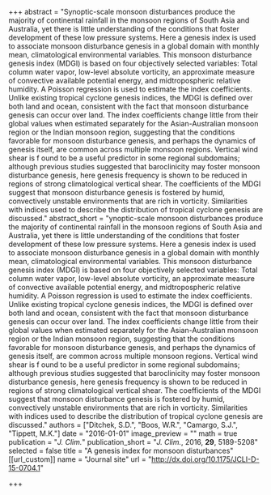 +++
abstract = "Synoptic-scale monsoon disturbances produce the majority of continental rainfall in the monsoon regions of South Asia and Australia, yet there is little understanding of the conditions that foster development of these low pressure systems. Here a genesis index is used to associate monsoon disturbance genesis in a global domain with monthly mean, climatological environmental variables. This monsoon disturbance genesis index (MDGI) is based on four objectively selected variables: Total column water vapor, low-level absolute vorticity, an approximate measure of convective available potential energy, and midtropospheric relative humidity. A Poisson regression is used to estimate the index coefficients. Unlike existing tropical cyclone genesis indices, the MDGI is defined over both land and ocean, consistent with the fact that monsoon disturbance genesis can occur over land. The index coefficients change little from their global values when estimated separately for the Asian-Australian monsoon region or the Indian monsoon region, suggesting that the conditions favorable for monsoon disturbance genesis, and perhaps the dynamics of genesis itself, are common across multiple monsoon regions. Vertical wind shear is f ound to be a useful predictor in some regional subdomains; although previous studies suggested that baroclinicity may foster monsoon disturbance genesis, here genesis frequency is shown to be reduced in regions of strong climatological vertical shear. The coefficients of the MDGI suggest that monsoon disturbance genesis is fostered by humid, convectively unstable environments that are rich in vorticity. Similarities with indices used to describe the distribution of tropical cyclone genesis are discussed."
abstract_short = "ynoptic-scale monsoon disturbances produce the majority of continental rainfall in the monsoon regions of South Asia and Australia, yet there is little understanding of the conditions that foster development of these low pressure systems. Here a genesis index is used to associate monsoon disturbance genesis in a global domain with monthly mean, climatological environmental variables. This monsoon disturbance genesis index (MDGI) is based on four objectively selected variables: Total column water vapor, low-level absolute vorticity, an approximate measure of convective available potential energy, and midtropospheric relative humidity. A Poisson regression is used to estimate the index coefficients. Unlike existing tropical cyclone genesis indices, the MDGI is defined over both land and ocean, consistent with the fact that monsoon disturbance genesis can occur over land. The index coefficients change little from their global values when estimated separately for the Asian-Australian monsoon region or the Indian monsoon region, suggesting that the conditions favorable for monsoon disturbance genesis, and perhaps the dynamics of genesis itself, are common across multiple monsoon regions. Vertical wind shear is f ound to be a useful predictor in some regional subdomains; although previous studies suggested that baroclinicity may foster monsoon disturbance genesis, here genesis frequency is shown to be reduced in regions of strong climatological vertical shear. The coefficients of the MDGI suggest that monsoon disturbance genesis is fostered by humid, convectively unstable environments that are rich in vorticity. Similarities with indices used to describe the distribution of tropical cyclone genesis are discussed."
authors = ["Ditchek, S.D.", "Boos, W.R.", "Camargo, S.J.", "Tippett, M.K."]
date = "2016-01-01"
image_preview = ""
math = true
publication = "*J. Clim.*"
publication_short = "*J. Clim.*, 2016, **29**, 5189-5208"
selected = false
title = "A genesis index for monsoon disturbances"
[[url_custom]]
   name = "Journal site"
   url = "http://dx.doi.org/10.1175/JCLI-D-15-0704.1"


+++
